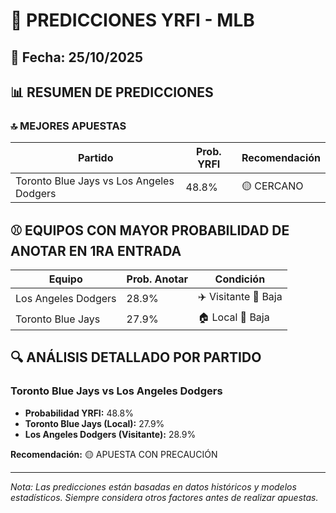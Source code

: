 # 🚀 PREDICCIONES YRFI - MLB

## 📅 Fecha: 25/10/2025

## 📊 RESUMEN DE PREDICCIONES

### 🔝 MEJORES APUESTAS

| Partido | Prob. YRFI | Recomendación |
|---------|------------|---------------|
| Toronto Blue Jays vs Los Angeles Dodgers | 48.8% | 🟡 CERCANO |

## ⚾ EQUIPOS CON MAYOR PROBABILIDAD DE ANOTAR EN 1RA ENTRADA

| Equipo | Prob. Anotar | Condición |
|--------|--------------|-----------|
| Los Angeles Dodgers | 28.9% | ✈️ Visitante 🔴 Baja |
| Toronto Blue Jays | 27.9% | 🏠 Local 🔴 Baja |

## 🔍 ANÁLISIS DETALLADO POR PARTIDO

### Toronto Blue Jays vs Los Angeles Dodgers
- **Probabilidad YRFI:** 48.8%
- **Toronto Blue Jays (Local):** 27.9%
- **Los Angeles Dodgers (Visitante):** 28.9%

**Recomendación:** 🟡 APUESTA CON PRECAUCIÓN

---
*Nota: Las predicciones están basadas en datos históricos y modelos estadísticos.
Siempre considera otros factores antes de realizar apuestas.*
